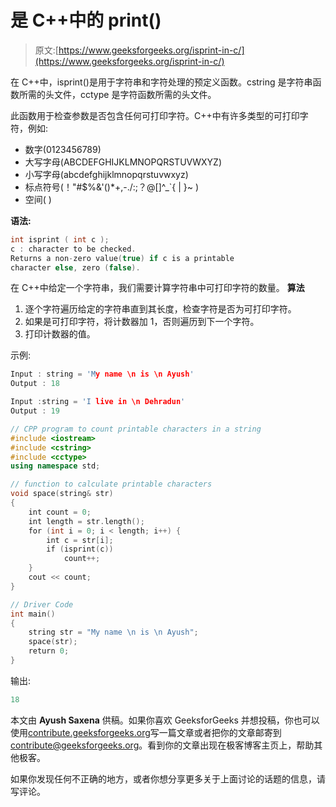 # 是 C++中的 print()

> 原文:[https://www.geeksforgeeks.org/isprint-in-c/](https://www.geeksforgeeks.org/isprint-in-c/)

在 C++中，isprint()是用于字符串和字符处理的预定义函数。cstring 是字符串函数所需的头文件，cctype 是字符函数所需的头文件。

此函数用于检查参数是否包含任何可打印字符。C++中有许多类型的可打印字符，例如:

*   数字(0123456789)
*   大写字母(ABCDEFGHIJKLMNOPQRSTUVWXYZ)
*   小写字母(abcdefghijklmnopqrstuvwxyz)
*   标点符号(！"#$%&'()*+,-./:;？@[\]^_`{ | }~ )
*   空间( )

**语法:**

```cpp
int isprint ( int c ); 
c : character to be checked.
Returns a non-zero value(true) if c is a printable 
character else, zero (false).

```

在 C++中给定一个字符串，我们需要计算字符串中可打印字符的数量。
**算法**

1.  逐个字符遍历给定的字符串直到其长度，检查字符是否为可打印字符。
2.  如果是可打印字符，将计数器加 1，否则遍历到下一个字符。
3.  打印计数器的值。

示例:

```cpp
Input : string = 'My name \n is \n Ayush'
Output : 18

Input :string = 'I live in \n Dehradun'
Output : 19

```

```cpp
// CPP program to count printable characters in a string
#include <iostream>
#include <cstring>
#include <cctype>
using namespace std;

// function to calculate printable characters
void space(string& str)
{
    int count = 0;
    int length = str.length();
    for (int i = 0; i < length; i++) {
        int c = str[i];
        if (isprint(c))
            count++;
    }
    cout << count;
}

// Driver Code
int main()
{
    string str = "My name \n is \n Ayush";
    space(str);
    return 0;
} 
```

输出:

```cpp
18

```

本文由 **Ayush Saxena** 供稿。如果你喜欢 GeeksforGeeks 并想投稿，你也可以使用[contribute.geeksforgeeks.org](http://www.contribute.geeksforgeeks.org)写一篇文章或者把你的文章邮寄到 contribute@geeksforgeeks.org。看到你的文章出现在极客博客主页上，帮助其他极客。

如果你发现任何不正确的地方，或者你想分享更多关于上面讨论的话题的信息，请写评论。